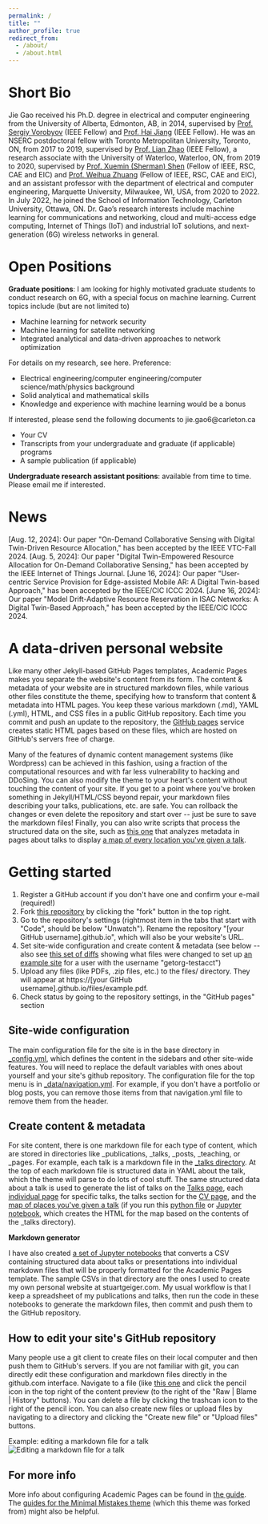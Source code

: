 ```yaml
---
permalink: /
title: ""
author_profile: true
redirect_from: 
  - /about/
  - /about.html
---
```

Short Bio
======
Jie Gao received his Ph.D. degree in electrical and computer engineering from the University of Alberta, Edmonton, AB, in 2014, supervised by [Prof. Sergiy Vorobyov](https://users.aalto.fi/~vorobys1/) (IEEE Fellow) and [Prof. Hai Jiang](https://www.ece.ualberta.ca/~hai1/) (IEEE Fellow). He was an NSERC postdoctoral fellow with Toronto Metropolitan University, Toronto, ON, from 2017 to 2019, supervised by [Prof. Lian Zhao](https://www.ecb.torontomu.ca/~lzhao/) (IEEE Fellow), a research associate with the University of Waterloo, Waterloo, ON, from 2019 to 2020, supervised by [Prof. Xuemin (Sherman) Shen](https://uwaterloo.ca/scholar/sshen) (Fellow of IEEE, RSC, CAE and EIC) and [Prof. Weihua Zhuang](https://uwaterloo.ca/scholar/wzhuang) (Fellow of IEEE, RSC, CAE and EIC), and an assistant professor with the department of electrical and computer engineering, Marquette University, Milwaukee, WI, USA, from 2020 to 2022. In July 2022, he joined the School of Information Technology, Carleton University, Ottawa, ON. Dr. Gao’s research interests include machine learning for communications and networking, cloud and multi-access edge computing, Internet of Things (IoT) and industrial IoT solutions, and next-generation (6G) wireless networks in general. 


Open Positions
======
<strong>Graduate positions</strong>: I am looking for highly motivated graduate students to conduct research on 6G, with a special focus on machine learning. Current topics include (but are not limited to)
<ul style="list-style-type:disc;">
  <li>Machine learning for network security</li>
  <li>Machine learning for satellite networking</li>
  <li>Integrated analytical and data-driven approaches to network optimization</li>
</ul>
For details on my research, see here. 
Preference: 
<ul style="list-style-type:disc;">
  <li>Electrical engineering/computer engineering/computer science/math/physics background</li>
  <li>Solid analytical and mathematical skills</li>
  <li>Knowledge and experience with machine learning would be a bonus</li>
</ul>
If interested, please send the following documents to jie.gao6@carleton.ca
<ul style="list-style-type:disc;">
  <li>Your CV</li>
  <li>Transcripts from your undergraduate and graduate (if applicable) programs</li>
  <li>A sample publication (if applicable) </li>
</ul>
<strong>Undergraduate research assistant positions</strong>: available from time to time. Please email me if interested. 

News
======
[Aug. 12, 2024]: Our paper "On-Demand Collaborative Sensing with Digital Twin-Driven Resource Allocation," has been accepted by the IEEE VTC-Fall 2024. 
[Aug. 5, 2024]: Our paper "Digital Twin-Empowered Resource Allocation for On-Demand Collaborative Sensing," has been accepted by the IEEE Internet of Things Journal. 
[June 16, 2024]: Our paper "User-centric Service Provision for Edge-assisted Mobile AR: A Digital Twin-based Approach," has been accepted by the IEEE/CIC ICCC 2024. 
[June 16, 2024]: Our paper "Model Drift-Adaptive Resource Reservation in ISAC Networks: A Digital Twin-Based Approach," has been accepted by the IEEE/CIC ICCC 2024. 
<!-- <font color="#20C1BD" size="+2" face="Open Sans"> [Feb. 17, 2024]: Our paper "Dynamic Task Offloading and Resource Allocation for NOMA-aided Mobile Edge Computing: An Energy Efficient Design," has been accepted by the IEEE  Transactions on Services Computing. 
</font><p>
<font color="#20C1BD" size="+2" face="Open Sans"> [Jan. 23, 2024]: Our paper "Digital Twin-based 3D Map Management for Edge-assisted Device Pose Tracking in Mobile AR," has been accepted by the IEEE Internet of Things Journal. 
</font><p>
<font color="#20C1BD" size="+2" face="Open Sans"> [Jan. 16, 2024]: Our paper "Digital Twin-Based User-Centric Edge Continual Learning in Integrated Sensing and Communication"  has been accepted by the IEEE International Conference on Communications (IEEE ICC 2024). 
</font><p>
<font color="#20C1BD" size="+2" face="Open Sans"> [Jan. 16, 2024]: Our paper "FL2ETD: A Few-Shot Learning Framework to Electricity Theft Detection" has been accepted by the IEEE International Conference on Communications (IEEE ICC 2024). 
</font><p>
<font color="#20C1BD" size="+2" face="Open Sans"> [Jan. 16, 2024]: Our paper "Location-Based Medium Access Control for Next-Generation Industrial IoT Networks" has been accepted by the IEEE International Conference on Communications (IEEE ICC 2024). 
</font><p>
<font color="#20C1BD" size="+2" face="Open Sans"> [Jan. 9, 2023]: Our paper "“CoralDB: A Collaborative Database for Data Sharing based on Permissioned Blockchain”," has been accepted by the IEEE Transactions on Mobile Computing.
</font><p> 
<font color="#20C1BD" size="+2" face="Open Sans"> [Dec. 21, 2023]: Our paper "Channel Estimation for Backscatter Communication Systems under Circuit Sensitivity Constraint," has been accepted as a correspondence by the IEEE Transactions on Vehicular Technology. 
</font><p>
<font color="#99ABB9" size="+2" face="Open Sans"> [Nov. 20, 2023] I am serving as a Co-Chair of "Track 2: Electric Vehicles, Vehicular Electronics, and Intelligent Transportation", the 2024 IEEE 99th Vehicular Technology Conference (VTC2024)-Spring, Singapore. 
</font><p>
<font color="#20C1BD" size="+2" face="Open Sans"> [Nov. 20, 2023]: Our paper "Adaptive Device-Edge Collaboration on DNN Inference in AIoT: A Digital Twin-Assisted Approach," has been accepted by the IEEE Internet of Things Journal. 
</font><p>
<font color="##8ECC50" size="+2" face="Open Sans"> [Aug. 30, 2023]: Mr. Mir Md Saym has officially joined us and started his Ph.D. program. Welcome!
</font><p>
<font color="#20C1BD" size="+2" face="Open Sans"> [Aug. 19, 2023]: Our paper "Networked Integration of Sensing and Communication for Extended Reality: Framework, Challenges and Solutions," has been accepted by IEEE Network. 
</font><p>
<font color="#99ABB9" size="+2" face="Open Sans"> [June 20, 2023]: I am serving as a Co-Chair of "Track 3: Emerging Technologies, 5G and Beyond", the 2023 IEEE 98th Vehicular Technology Conference (VTC2023)-Fall, Hong Kong. 
</font><p>
<font color="#20C1BD" size="+2" face="Open Sans"> [May 30, 2023]: Our paper "Joint In-Orbit Computation and Communication for Minimizing Download Time from LEO Satellites," has been accepted by the IEEE Transactions on Mobile Computing. 
</font><p>
<font color="#20C1BD" size="+2" face="Open Sans"> [May 1, 2023]: Our paper "User Dynamics-Aware Edge Caching and Computing for Mobile Virtual Reality," has been accepted by the IEEE Journal of Selected Topics in Signal Processing. 
</font><p>
<font color="#20C1BD" size="+2" face="Open Sans"> [Jan. 1, 2023]: Our paper "Latency Oriented Secure Wireless Federated Learning: A Channel-Sharing Approach with Artificial Jamming," has been accepted by the IEEE Internet of Things Journal. 
</font><p>
<font color="#20C1BD" size="+2" face="Open Sans"> [Dec. 19, 2022]: Our paper "Towards Immersive Communications in 6G," has been accepted by Frontiers in Computer Science. 
</font><p>
<font color="#20C1BD" size="+2" face="Open Sans"> [Dec. 16, 2022]: Our paper "Unmanned Aerial Vehicles Assisted Wireless Networks: Advancements, Challenges, and Solutions," has been accepted by IEEE Internet of Things Journal. 
</font><p>
<font color="#20C1BD" size="+2" face="Open Sans"> [Dec. 13, 2022]: Our paper "Joint Offloading Decision and Trajectory Design for UAV-Enabled Edge Computing with Task Dependency," has been accepted by IEEE Transactions on Wireless Communications. 
</font><p>
<font color="#20C1BD" size="+2" face="Open Sans"> [Nov. 5, 2022]: Our paper "Joint Offloading Scheduling and Resource Allocation in Vehicular Edge Computing: A Two Layer Solution," has been accepted by IEEE Transactions on Vehicular Technology. 
</font><p>
<font color="#20C1BD" size="+2" face="Open Sans"> [Oct. 5, 2022]: Our paper "Adaptive Mobile VR Content Delivery for Industrial 5.0," has been accepted by the Workshop on Digital Twin and Edge AI for Industrial IoT, the 28th Annual International Conference on Mobile Computing and Networking (MobiCom 2022). 
</font><p>
<font color="#20C1BD" size="+2" face="Open Sans"> [Oct. 4, 2022]: Our paper "Energy-Efficient Collaborative Multi-Access Edge Computing via Deep Reinforcement Learning" has been accepted by IEEE Transactions on Industrial Informatics. 
</font><p>
<font color="#99ABB9" size="+2" face="Open Sans"> [Sep. 27, 2022]: I am serving as the Publicity Co-chair for IEEE MetaCom 2023. https://www.ieee-metacom.org/2023/index.php. </font><p>
<font color="gray" size="+2" face="Open Sans"> [Aug. 29, 2022]: Our paper "Digital Twin-Empowered Network Planning for Multi-Tier Computing" has been accepted by JCIN as the cover article. </font><p>
<font color="#20C1BD" size="+2" face="Open Sans"> [Aug. 2, 2022]: Our paper "Digital Twin-Driven Computing Resource Management for Vehicular Networks" has been accepted for presentation at Globecom 2022. </font><p>
<font color="#20C1BD" size="+2" face="Open Sans"> [Aug. 2, 2022]: Our paper "Digital Twin-Assisted Adaptive DNN Inference in Industrial Internet of Things" has been accepted for presentation at Globecom 2022. </font><p> -->


A data-driven personal website
======
Like many other Jekyll-based GitHub Pages templates, Academic Pages makes you separate the website's content from its form. The content & metadata of your website are in structured markdown files, while various other files constitute the theme, specifying how to transform that content & metadata into HTML pages. You keep these various markdown (.md), YAML (.yml), HTML, and CSS files in a public GitHub repository. Each time you commit and push an update to the repository, the [GitHub pages](https://pages.github.com/) service creates static HTML pages based on these files, which are hosted on GitHub's servers free of charge.

Many of the features of dynamic content management systems (like Wordpress) can be achieved in this fashion, using a fraction of the computational resources and with far less vulnerability to hacking and DDoSing. You can also modify the theme to your heart's content without touching the content of your site. If you get to a point where you've broken something in Jekyll/HTML/CSS beyond repair, your markdown files describing your talks, publications, etc. are safe. You can rollback the changes or even delete the repository and start over -- just be sure to save the markdown files! Finally, you can also write scripts that process the structured data on the site, such as [this one](https://github.com/academicpages/academicpages.github.io/blob/master/talkmap.ipynb) that analyzes metadata in pages about talks to display [a map of every location you've given a talk](https://academicpages.github.io/talkmap.html).

Getting started
======
1. Register a GitHub account if you don't have one and confirm your e-mail (required!)
1. Fork [this repository](https://github.com/academicpages/academicpages.github.io) by clicking the "fork" button in the top right. 
1. Go to the repository's settings (rightmost item in the tabs that start with "Code", should be below "Unwatch"). Rename the repository "[your GitHub username].github.io", which will also be your website's URL.
1. Set site-wide configuration and create content & metadata (see below -- also see [this set of diffs](http://archive.is/3TPas) showing what files were changed to set up [an example site](https://getorg-testacct.github.io) for a user with the username "getorg-testacct")
1. Upload any files (like PDFs, .zip files, etc.) to the files/ directory. They will appear at https://[your GitHub username].github.io/files/example.pdf.  
1. Check status by going to the repository settings, in the "GitHub pages" section

Site-wide configuration
------
The main configuration file for the site is in the base directory in [_config.yml](https://github.com/academicpages/academicpages.github.io/blob/master/_config.yml), which defines the content in the sidebars and other site-wide features. You will need to replace the default variables with ones about yourself and your site's github repository. The configuration file for the top menu is in [_data/navigation.yml](https://github.com/academicpages/academicpages.github.io/blob/master/_data/navigation.yml). For example, if you don't have a portfolio or blog posts, you can remove those items from that navigation.yml file to remove them from the header. 

Create content & metadata
------
For site content, there is one markdown file for each type of content, which are stored in directories like _publications, _talks, _posts, _teaching, or _pages. For example, each talk is a markdown file in the [_talks directory](https://github.com/academicpages/academicpages.github.io/tree/master/_talks). At the top of each markdown file is structured data in YAML about the talk, which the theme will parse to do lots of cool stuff. The same structured data about a talk is used to generate the list of talks on the [Talks page](https://academicpages.github.io/talks), each [individual page](https://academicpages.github.io/talks/2012-03-01-talk-1) for specific talks, the talks section for the [CV page](https://academicpages.github.io/cv), and the [map of places you've given a talk](https://academicpages.github.io/talkmap.html) (if you run this [python file](https://github.com/academicpages/academicpages.github.io/blob/master/talkmap.py) or [Jupyter notebook](https://github.com/academicpages/academicpages.github.io/blob/master/talkmap.ipynb), which creates the HTML for the map based on the contents of the _talks directory).

**Markdown generator**

I have also created [a set of Jupyter notebooks](https://github.com/academicpages/academicpages.github.io/tree/master/markdown_generator
) that converts a CSV containing structured data about talks or presentations into individual markdown files that will be properly formatted for the Academic Pages template. The sample CSVs in that directory are the ones I used to create my own personal website at stuartgeiger.com. My usual workflow is that I keep a spreadsheet of my publications and talks, then run the code in these notebooks to generate the markdown files, then commit and push them to the GitHub repository.

How to edit your site's GitHub repository
------
Many people use a git client to create files on their local computer and then push them to GitHub's servers. If you are not familiar with git, you can directly edit these configuration and markdown files directly in the github.com interface. Navigate to a file (like [this one](https://github.com/academicpages/academicpages.github.io/blob/master/_talks/2012-03-01-talk-1.md) and click the pencil icon in the top right of the content preview (to the right of the "Raw | Blame | History" buttons). You can delete a file by clicking the trashcan icon to the right of the pencil icon. You can also create new files or upload files by navigating to a directory and clicking the "Create new file" or "Upload files" buttons. 

Example: editing a markdown file for a talk
![Editing a markdown file for a talk](/images/editing-talk.png)

For more info
------
More info about configuring Academic Pages can be found in [the guide](https://academicpages.github.io/markdown/). The [guides for the Minimal Mistakes theme](https://mmistakes.github.io/minimal-mistakes/docs/configuration/) (which this theme was forked from) might also be helpful.
